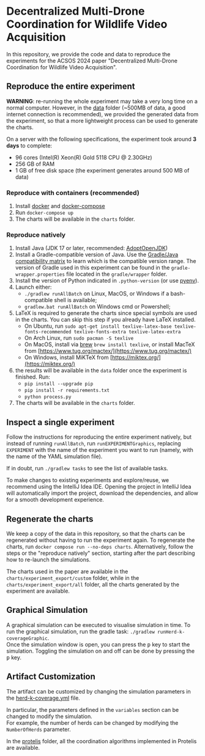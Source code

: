 # Decentralized Multi-Drone Coordination for Wildlife Video Acquisition

In this repository, we provide the code and data to reproduce the experiments
for the ACSOS 2024 paper "Decentralized Multi-Drone Coordination for Wildlife Video Acquisition".

## Reproduce the entire experiment

**WARNING**: re-running the whole experiment may take a very long time on a normal computer.
However, in the [data](./data) folder (~500MB of data, a good internet connection is recommended), we provided the generated data from the experiment,
so that a more lightweight process can be used to generate the charts.

On a server with the following specifications, the experiment took around **3 days** to complete:
- 96 cores (Intel(R) Xeon(R) Gold 5118 CPU @ 2.30GHz)
- 256 GB of RAM
- 1 GB of free disk space (the experiment generates around 500 MB of data) 

### Reproduce with containers (recommended)

1. Install [docker](https://docs.docker.com/engine/install/) and [docker-compose](https://docs.docker.com/compose/install/linux/)
2. Run `docker-compose up`
3. The charts will be available in the `charts` folder.

### Reproduce natively

1. Install Java (JDK 17 or later, recommended: [AdoptOpenJDK](https://adoptopenjdk.net/))
2. Install a Gradle-compatible version of Java.
  Use the [Gradle/Java compatibility matrix](https://docs.gradle.org/current/userguide/compatibility.html)
  to learn which is the compatible version range.
  The version of Gradle used in this experiment can be found in the `gradle-wrapper.properties` file
  located in the `gradle/wrapper` folder.
3. Install the version of Python indicated in `.python-version` (or use [pyenv](https://github.com/pyenv/pyenv)).
4. Launch either:
    - `./gradlew runAllBatch` on Linux, MacOS, or Windows if a bash-compatible shell is available;
    - `gradlew.bat runAllBatch` on Windows cmd or Powershell;
5. LaTeX is required to generate the charts since special symbols are used in the charts. You can skip this step if you already have LaTeX installed.
    - On Ubuntu, run `sudo apt-get install texlive-latex-base texlive-fonts-recommended texlive-fonts-extra texlive-latex-extra`
    - On Arch Linux, run `sudo pacman -S texlive`
    - On MacOS, install via [brew](https://formulae.brew.sh/) `brew install texlive`, or install MacTeX from [https://www.tug.org/mactex/](https://www.tug.org/mactex/)
    - On Windows, install MiKTeX from [https://miktex.org/](https://miktex.org/)
6. the results will be available in the `data` folder once the experiment is finished. Run:
    - `pip install --upgrade pip`
    - `pip install -r requirements.txt`
    - `python process.py`
7. The charts will be available in the `charts` folder.

## Inspect a single experiment

Follow the instructions for reproducing the entire experiment natively, but instead of running `runAllBatch`,
run `runEXPERIMENTGraphics`, replacing `EXPERIMENT` with the name of the experiment you want to run
(namely, with the name of the YAML simulation file).

If in doubt, run `./gradlew tasks` to see the list of available tasks.

To make changes to existing experiments and explore/reuse,
we recommend using the IntelliJ Idea IDE.
Opening the project in IntelliJ Idea will automatically import the project, download the dependencies,
and allow for a smooth development experience.

## Regenerate the charts

We keep a copy of the data in this repository,
so that the charts can be regenerated without having to run the experiment again.
To regenerate the charts, run `docker compose run --no-deps charts`.
Alternatively, follow the steps or the "reproduce natively" section,
starting after the part describing how to re-launch the simulations.

The charts used in the paper are available in the `charts/experiment_export/custom` folder,
while in the `charts/experiment_export/all` folder, all the charts generated by the experiment are available.

## Graphical Simulation

A graphical simulation can be executed to visualise simulation in time.
To run the graphical simulation, run the gradle task: `./gradlew runHerd-k-coverageGraphic`.  
Once the simulation window is open, you can press the <kbd>p</kbd> key to start the simulation.
Toggling the simulation on and off can be done by pressing the <kbd>p</kbd> key.

## Artifact Customization

The artifact can be customized by changing the simulation parameters in the [herd-k-coverage.yml](./src/main/yaml/herd-k-coverage.yml) file.

In particular, the parameters defined in the `variables` section can be changed to modify the simulation.  
For example, the number of herds can be changed by modifying the `NumberOfHerds` parameter.

In the [protelis](./src/main/protelis) folder, all the coordination algorithms implemented in Protelis are available.

